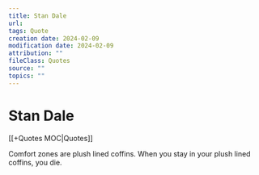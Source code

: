 ```yaml
---
title: Stan Dale
url: 
tags: Quote
creation date: 2024-02-09
modification date: 2024-02-09
attribution: ""
fileClass: Quotes
source: ""
topics: ""
---
```


# Stan Dale

[[+Quotes MOC|Quotes]]

Comfort zones are plush lined coffins. When you stay in your plush lined coffins, you die.
